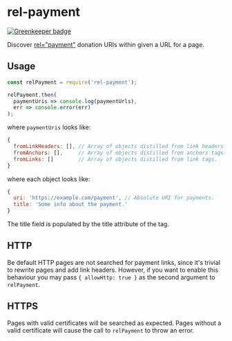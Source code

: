 # rel-payment

[![Greenkeeper badge](https://badges.greenkeeper.io/qubyte/rel-payment.svg)](https://greenkeeper.io/)

Discover [rel="payment"](http://microformats.org/wiki/rel-payment) donation
URIs within given a URL for a page.

## Usage

```javascript
const relPayment = require('rel-payment');

relPayment.then(
  paymentUris => console.log(paymentUrls),
  err => console.error(err)
);
```

where `paymentUris` looks like:

```javascript
{
  fromLinkHeaders: [], // Array of objects distilled from link headers.
  fromAnchors: [],     // Array of objects distilled from anchors tags.
  fromLinks: []        // Array of objects distilled from link tags.
}
```

where each object looks like:

```javascript
{
  uri: 'https://example.com/payment', // Absolute URI for payments.
  title: 'Some info about the payment.'
}
```

The title field is populated by the title attribute of the tag.

## HTTP

Be default HTTP pages are not searched for payment links, since it's trivial to
rewrite pages and add link headers. However, if you want to enable this
behaviour you may pass `{ allowHttp: true }` as the second argument to
`relPayment`.

## HTTPS

Pages with valid certificates will be searched as expected. Pages without a
valid certificate will cause the call to `relPayment` to throw an error.
